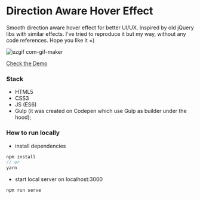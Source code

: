 # Direction Aware Hover Effect

Smooth direction aware hover effect for better UI/UX. Inspired by old jQuery libs with similar effects. I've tried to reproduce it but my way, 
without any code references. Hope you like it =)

![ezgif com-gif-maker](https://github.com/nat-davydova/direction-aware-hover/blob/main/demo.gif?raw=true)

[Check the Demo](https://codepen.io/nat-davydova/full/YzvMNYO)

### Stack

- HTML5
- CSS3
- JS (ES6)
- Gulp (it was created on Codepen which use Gulp as builder under the hood);

### How to run locally

* install dependencies
```js
npm install
// or
yarn
```
* start local server on localhost:3000
```
npm run serve
```

